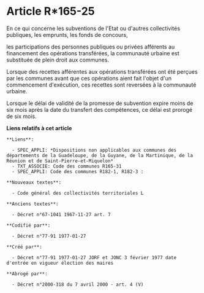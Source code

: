 # Article R*165-25

En ce qui concerne les subventions de l'Etat ou d'autres collectivités publiques, les emprunts, les fonds de concours,

les participations des personnes publiques ou privées afférents au financement des opérations transférées, la communauté
urbaine est substituée de plein droit aux communes.

Lorsque des recettes afférentes aux opérations transférées ont été perçues par les communes avant que ces opérations aient
fait l'objet d'un commencement d'exécution, ces recettes sont reversées à la communauté urbaine.

Lorsque le délai de validité de la promesse de subvention expire moins de six mois après la date du transfert des
compétences, ce délai est prorogé de six mois.

**Liens relatifs à cet article**

	**Liens**:

	  - SPEC_APPLI: *Dispositions non applicables aux communes des départements de la Guadeloupe, de la Guyane, de la Martinique, de la Réunion et de Saint-Pierre-et-Miquelon*
	  - TXT_ASSOCIE: Code des communes R165-31
	  - SPEC_APPLI: Code des communes R182-1, R182-3 :

	**Nouveaux textes**:

	  - Code général des collectivités territoriales L

	**Anciens textes**:

	  - Décret n°67-1041 1967-11-27 art. 7

	**Codifié par**:

	  - Décret n°77-91 1977-01-27

	**Créé par**:

	  - Décret n°77-91 1977-01-27 JORF et JONC 3 février 1977 date d'entrée en vigueur élection des maires

	**Abrogé par**:

	  - Décret n°2000-318 du 7 avril 2000 - art. 4 (V)
